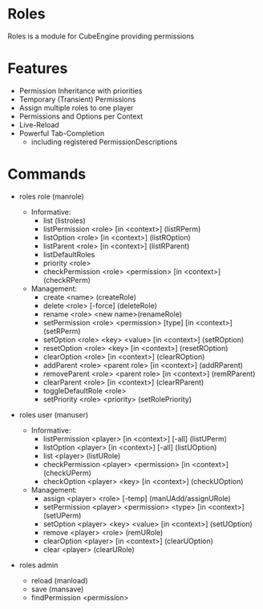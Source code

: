 # Roles

Roles is a module for CubeEngine providing permissions

# Features

 - Permission Inheritance with priorities
 - Temporary (Transient) Permissions
 - Assign multiple roles to one player
 - Permissions and Options per Context
 - Live-Reload
 - Powerful Tab-Completion
   - including registered PermissionDescriptions

# Commands

 - roles role (manrole)
    - Informative:
        - list (listroles)
        - listPermission \<role> [in \<context>] (listRPerm)
        - listOption \<role> [in \<context>] (listROption)
        - listParent \<role> [in \<context>] (listRParent)
        - listDefaultRoles     
        - priority \<role>
        - checkPermission \<role> \<permission> [in \<context>] (checkRPerm)
    - Management:
        - create \<name> (createRole)
        - delete \<role> [-force] (deleteRole)
        - rename \<role> \<new name>(renameRole)
        - setPermission \<role> \<permission> \[type] [in \<context>] (setRPerm)
        - setOption \<role> \<key> \<value> [in \<context>] (setROption)
        - resetOption \<role> \<key> [in \<context>] (resetROption)
        - clearOption \<role> [in \<context>] (clearROption)
        - addParent \<role> \<parent role> [in \<context>] (addRParent)
        - removeParent \<role> \<parent role> [in \<context>] (remRParent)
        - clearParent \<role> [in \<context>] (clearRParent)
        - toggleDefaultRole \<role> 
        - setPriority \<role> \<priority> (setRolePriority) 
 
 - roles user (manuser)
    - Informative:
        - listPermission \<player> [in \<context>] [-all] (listUPerm)
        - listOption \<player> [in \<context>] [-all] (listUOption)
        - list \<player> (listURole)
        - checkPermission \<player> \<permission> [in \<context>] (checkUPerm)
        - checkOption \<player> \<key> [in \<context>] (checkUOption)
    - Management:
        - assign \<player> \<role> [-temp] (manUAdd/assignURole)
        - setPermission \<player> \<permission> \<type> [in \<context>] (setUPerm)
        - setOption \<player> \<key> \<value> [in \<context>] (setUOption)
        - remove \<player> \<role> (remURole)
        - clearOption \<player> [in \<context>] (clearUOption)
        - clear \<player> (clearURole)

 - roles admin
    - reload (manload)
    - save (mansave)
    - findPermission \<permission>